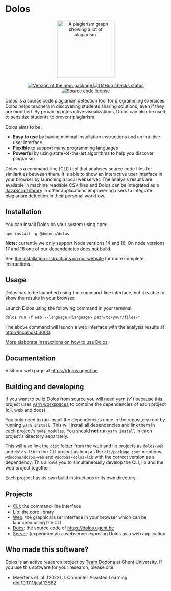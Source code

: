 # Dolos

<p align="center">
  <a href="https://dolos.ugent.be/" target="_blank">
    <img width="180" src="https://github.com/dodona-edu/dolos/blob/main/docs/.vuepress/public/images/soco-java-graph-circle.png" alt="A plagiarism graph showing a lot of plagiarism.">
  </a>
</p>

<p align="center">
  <a href="https://www.npmjs.com/package/@dodona/dolos">
    <img src="https://img.shields.io/npm/v/@dodona/dolos.svg" alt="Version of the npm package">
  </a>
  <a href="https://github.com/dodona-edu/dolos/actions?query=branch%3Amain">
    <img src="https://github.com/dodona-edu/dolos/actions/workflows/ci-cd.yml/badge.svg" alt="GitHub checks status">
  </a>
  <a href="https://github.com/dodona-edu/dolos/blob/main/LICENSE">
    <img alt="Source code license" src="https://img.shields.io/github/license/dodona-edu/dolos">
  </a>
</p>

Dolos is a source code plagiarism detection tool for programming exercises.
Dolos helps teachers in discovering students sharing solutions, even if they are
modified. By providing interactive visualizations, Dolos can also be used to
sensitize students to prevent plagiarism.

Dolos aims to be:

- **Easy to use** by having minimal installation instructions and an intuitive user interface
- **Flexible** to support many programming languages
- **Powerful** by using state-of-the-art algorithms to help you discover plagiarism

Dolos is a command-line (CLI) tool that analyses source code files for similarities between them.
It is able to show an interactive user interface in your browser by launching a local webserver.
The analysis results are available in machine readable CSV files and Dolos can be integrated as a
[JavaScript library](https://www.npmjs.com/package/@dodona/dolos-lib) in other applications empowering
users to integrate plagiarism detection in their personal workflow.

## Installation

You can install Dolos on your system using npm:
```shell
npm install -g @dodona/dolos
```

**Note:** currently we only support Node versions 14 and 16. On node versions 17 and 18 one of our dependencies [does not build](https://github.com/tree-sitter/node-tree-sitter/issues/102).

See [the installation instructions on our website](https://dolos.ugent.be/guide/installation.html) for more complete instructions.

## Usage

Dolos has to be launched using the command-line interface, but it is able to
show the results in your browser.

Launch Dolos using the following command in your terminal:
```shell
dolos run -f web --language <language> path/to/your/files/*
```
The above command will launch a web interface with the analysis results at <http://localhost:3000>.

[More elaborate instructions on how to use Dolos](https://dolos.ugent.be/guide/running.html).

## Documentation

Visit our web page at <https://dolos.ugent.be>.

## Building and developing

If you want to build Dolos from source you will need
[yarn (v1)](https://classic.yarnpkg.com/en/docs/install) because this project
uses [yarn workspaces](https://classic.yarnpkg.com/en/docs/workspaces/) to
combine the dependencies of each project (cli, web and docs).

You only need to run install the dependencies once in the repository root by
running `yarn install`. This will install all dependencies and link them in each
project's `node_modules`. You should **not** run `yarn install` in each
project's directory separately.

This will also link the `dist` folder from the web and lib projects as
`dolos-web` and `dolos-lib` in the CLI project as long as the
`cli/package.json` mentions `@dodona/dolos-web` and `@dodona/dolos-lib` with
the correct version as a dependency. This allows you to simultaneously develop
the CLI, lib and the web project together.

Each project has its own build instructions in its own directory.

## Projects

- [CLI](https://github.com/dodona-edu/dolos/tree/main/cli): the command-line interface
- [Lib](https://github.com/dodona-edu/dolos/tree/main/lib): the core library
- [Web](https://github.com/dodona-edu/dolos/tree/main/web): the graphical user interface in your browser which can be launched using the CLI
- [Docs](https://github.com/dodona-edu/dolos/tree/main/docs): the source code of <https://dolos.ugent.be>
- [Server](https://github.com/dodona-edu/dolos/tree/main/server): (experimental) a webserver exposing Dolos as a web application

## Who made this software?

Dolos is an active research project by [Team Dodona](https://dodona.ugent.be/en/about/) at Ghent University. If you use this software for your research, please cite:

- Maertens et. al. (2022) J. Computer Assisted Learning [doi:10.1111/jcal.12662](https://doi.org/10.1111/jcal.12662)
